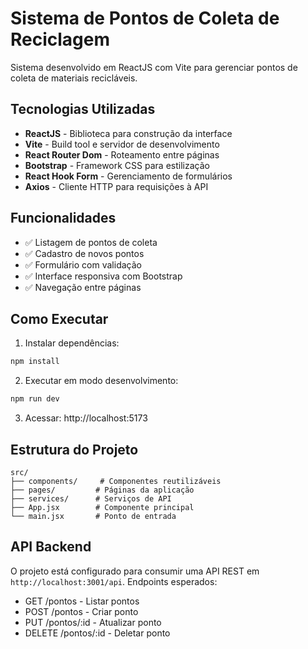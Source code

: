 # Sistema de Pontos de Coleta de Reciclagem

Sistema desenvolvido em ReactJS com Vite para gerenciar pontos de coleta de materiais recicláveis.

## Tecnologias Utilizadas

- **ReactJS** - Biblioteca para construção da interface
- **Vite** - Build tool e servidor de desenvolvimento
- **React Router Dom** - Roteamento entre páginas
- **Bootstrap** - Framework CSS para estilização
- **React Hook Form** - Gerenciamento de formulários
- **Axios** - Cliente HTTP para requisições à API

## Funcionalidades

- ✅ Listagem de pontos de coleta
- ✅ Cadastro de novos pontos
- ✅ Formulário com validação
- ✅ Interface responsiva com Bootstrap
- ✅ Navegação entre páginas

## Como Executar

1. Instalar dependências:
```bash
npm install
```

2. Executar em modo desenvolvimento:
```bash
npm run dev
```

3. Acessar: http://localhost:5173

## Estrutura do Projeto

```
src/
├── components/     # Componentes reutilizáveis
├── pages/         # Páginas da aplicação
├── services/      # Serviços de API
├── App.jsx        # Componente principal
└── main.jsx       # Ponto de entrada
```

## API Backend

O projeto está configurado para consumir uma API REST em `http://localhost:3001/api`.
Endpoints esperados:
- GET /pontos - Listar pontos
- POST /pontos - Criar ponto
- PUT /pontos/:id - Atualizar ponto
- DELETE /pontos/:id - Deletar ponto